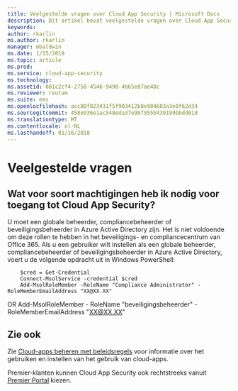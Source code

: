 ```yaml
---
title: Veelgestelde vragen over Cloud App Security | Microsoft Docs
description: Dit artikel bevat veelgestelde vragen over Cloud App Security en de bijbehorende antwoorden.
keywords: 
author: rkarlin
ms.author: rkarlin
manager: mbaldwin
ms.date: 1/15/2018
ms.topic: article
ms.prod: 
ms.service: cloud-app-security
ms.technology: 
ms.assetid: 081c2cf4-2750-4546-9490-4b65e87ae48c
ms.reviewer: reutam
ms.suite: ems
ms.openlocfilehash: acc80f823431f5f903412b8e984683a3e8f62d34
ms.sourcegitcommit: 458e936e1ac548eda37e9bf955b439199bbdd018
ms.translationtype: MT
ms.contentlocale: nl-NL
ms.lasthandoff: 01/16/2018
---
```

# <a name="frequently-asked-questions"></a>Veelgestelde vragen

## <a name="what-kind-of-permissions-do-i-need-to-have-in-order-to-access-cloud-app-security"></a>Wat voor soort machtigingen heb ik nodig voor toegang tot Cloud App Security?

U moet een globale beheerder, compliancebeheerder of beveiligingsbeheerder in Azure Active Directory zijn. Het is niet voldoende om deze rollen te hebben in het beveiligings- en compliancecentrum van Office 365.
Als u een gebruiker wilt instellen als een globale beheerder, compliancebeheerder of beveiligingsbeheerder in Azure Active Directory, voert u de volgende opdracht uit in Windows PowerShell:

        $cred = Get-Credential
        Connect-MsolService -credential $cred
        Add-MsolRoleMember -RoleName "Compliance Administrator" -RoleMemberEmailAddress "XX@XX.XX"
 OR Add-MsolRoleMember - RoleName "beveiligingsbeheerder" -RoleMemberEmailAddress "XX@XX.XX"

## <a name="see-also"></a>Zie ook  
Zie [Cloud-apps beheren met beleidsregels](control-cloud-apps-with-policies.md) voor informatie over het gebruiken en instellen van het gebruik van cloud-apps.   

Premier-klanten kunnen Cloud App Security ook rechtstreeks vanuit [Premier Portal](https://premier.microsoft.com/) kiezen.  
